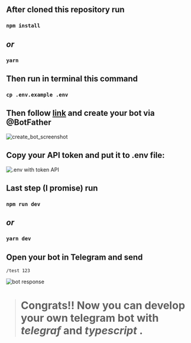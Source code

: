 ## After cloned this repository run

### `npm install`

## _or_

### `yarn`

## Then run in terminal this command

### `cp .env.example .env`

## Then follow [link](https://telegram.me/BotFather) and create your bot via @BotFather

![create_bot_screenshot](https://i.imgur.com/LLDG2me.png)

## Copy your API token and put it to .env file:

![.env with token API](https://i.imgur.com/ukont7G.png)

## Last step (**I promise**) run

### `npm run dev`

## _or_

### `yarn dev`

## Open your bot in Telegram and send

`/test 123`

![bot response ](https://i.imgur.com/XxYASdx.png)

> # Congrats!! Now you can develop your own telegram bot with _telegraf_ and _typescript_ .
